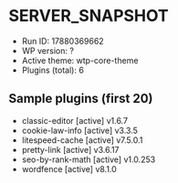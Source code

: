 # SERVER_SNAPSHOT
- Run ID: 17880369662
- WP version: ?
- Active theme: wtp-core-theme
- Plugins (total): 6

## Sample plugins (first 20)
- classic-editor [active] v1.6.7
- cookie-law-info [active] v3.3.5
- litespeed-cache [active] v7.5.0.1
- pretty-link [active] v3.6.17
- seo-by-rank-math [active] v1.0.253
- wordfence [active] v8.1.0
